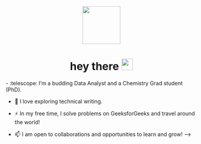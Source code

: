 

<div id="header" align="center">
  <img src="https://media.giphy.com/media/ZVik7pBtu9dNS/giphy.gif" width="100"/>
</div>
<div align="center">
<img src="https://komarev.com/ghpvc/?username=sandra-raphaels-nwankwo&style=flat-square&color=blue" alt=""/>
</div>
<h1 align="center">
  hey there
  <img src="https://media.giphy.com/media/hvRJCLFzcasrR4ia7z/giphy.gif" width="30px"/>
</h1>
- :telescope: I’m a budding Data Analyst and a Chemistry Grad student (PhD).

- :seedling: I love exploring technical writing.

- :zap: In my free time, I solve problems on GeeksforGeeks and travel around the world!

- :mailbox: I am open to collaborations and opportunities to learn and grow!
-->

